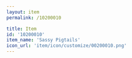 ```yaml
---
layout: item
permalink: /10200010

title: Item
id: '10200010'
item_name: 'Sassy Pigtails'
icon_url: 'item/icon/customize/00200010.png'
---
```

